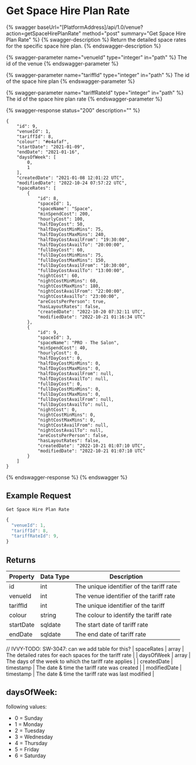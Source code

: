 # Get Space Hire Plan Rate

{% swagger baseUrl="[PlatformAddress]/api/1.0/venue?action=getSpaceHirePlanRate" method="post" summary="Get Space Hire Plan Rate" %}
{% swagger-description %}
Return the detailed space rates for the specific space hire plan.
{% endswagger-description %}

{% swagger-parameter name="venueId" type="integer" in="path" %}
The id of the venue
{% endswagger-parameter %}

{% swagger-parameter name="tariffId" type="integer" in="path" %}
The id of the space hire plan
{% endswagger-parameter %}

{% swagger-parameter name="tariffRateId" type="integer" in="path" %}
The id of the space hire plan rate
{% endswagger-parameter %}

{% swagger-response status="200" description="" %}
```
{
    "id": 9,
    "venueId": 1,
    "tariffId": 8,
    "colour": "#e4afaf",
    "startDate": "2021-01-09",
    "endDate": "2021-01-16",
    "daysOfWeek": [
        0,
        1
    ],
    "createdDate": "2021-01-08 12:01:22 UTC",
    "modifiedDate": "2022-10-24 07:57:22 UTC",
    "spaceRates": [
        {
            "id": 8,
            "spaceId": 1,
            "spaceName": "Space",
            "minSpendCost": 200,
            "hourlyCost": 100,
            "halfDayCost": 50,
            "halfDayCostMinMins": 75,
            "halfDayCostMaxMins": 240,
            "halfDayCostAvailFrom": "19:30:00",
            "halfDayCostAvailTo": "20:00:00",
            "fullDayCost": 60,
            "fullDayCostMinMins": 75,
            "fullDayCostMaxMins": 150,
            "fullDayCostAvailFrom": "10:30:00",
            "fullDayCostAvailTo": "13:00:00",
            "nightCost": 60,
            "nightCostMinMins": 60,
            "nightCostMaxMins": 180,
            "nightCostAvailFrom": "22:00:00",
            "nightCostAvailTo": "23:00:00",
            "areCostsPerPerson": true,
            "hasLayoutRates": false,
            "createdDate": "2022-10-20 07:32:11 UTC",
            "modifiedDate": "2022-10-21 01:16:34 UTC"
        },
        {
            "id": 9,
            "spaceId": 3,
            "spaceName": "PRO - The Salon",
            "minSpendCost": 40,
            "hourlyCost": 0,
            "halfDayCost": 0,
            "halfDayCostMinMins": 0,
            "halfDayCostMaxMins": 0,
            "halfDayCostAvailFrom": null,
            "halfDayCostAvailTo": null,
            "fullDayCost": 0,
            "fullDayCostMinMins": 0,
            "fullDayCostMaxMins": 0,
            "fullDayCostAvailFrom": null,
            "fullDayCostAvailTo": null,
            "nightCost": 0,
            "nightCostMinMins": 0,
            "nightCostMaxMins": 0,
            "nightCostAvailFrom": null,
            "nightCostAvailTo": null,
            "areCostsPerPerson": false,
            "hasLayoutRates": false,
            "createdDate": "2022-10-21 01:07:10 UTC",
            "modifiedDate": "2022-10-21 01:07:10 UTC"
        }
    ]
}
```
{% endswagger-response %}
{% endswagger %}

## Example Request

`Get Space Hire Plan Rate`

```javascript
{
  "venueId": 1,
  "tariffId": 8,
  "tariffRateId": 9,
}
```

## Returns

| Property                    | Data Type | Description                                                                                                                                                                                                                              |
| --------------------------- | --------- | ---------------------------------------------------------------------------------------------------------------------------------------------------------------------------------------------------------------------------------------- |
| id | int | The unique identifier of the tariff rate |
| venueId | int | The venue identifier of the tariff rate |
| tariffId | int | The unique identifier of the tariff |
| colour |  string |  The colour to identify the tariff rate |
| startDate | sqldate |The start date of tariff rate |
| endDate | sqldate | The end date of tariff rate |
// IVVY-TODO: SW-3047: can we add table for this?
| spaceRates | array | The detailed rates for each spaces for the tariff rate |
| daysOfWeek |  array | The days of the week to which the tariff rate applies |
| createdDate | timestamp | The date & time the tariff rate was created |
| modifiedDate | timestamp | The date & time the tariff rate was last modified |

## daysOfWeek:

following values:

* 0 = Sunday
* 1 = Monday
* 2 = Tuesday
* 3 = Wednesday
* 4 = Thursday
* 5 = Friday
* 6 = Saturday